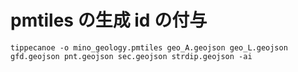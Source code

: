 # pmtiles の生成 id の付与

```
tippecanoe -o mino_geology.pmtiles geo_A.geojson geo_L.geojson gfd.geojson pnt.geojson sec.geojson strdip.geojson -ai
```
